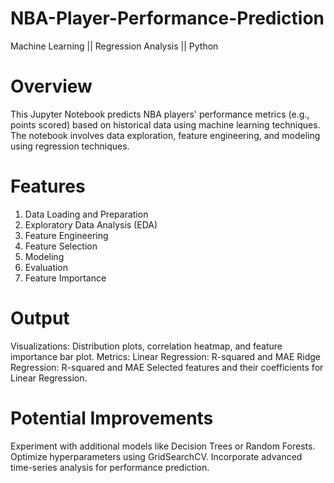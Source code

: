 # NBA-Player-Performance-Prediction
Machine Learning || Regression Analysis || Python

# Overview
This Jupyter Notebook predicts NBA players' performance metrics (e.g., points scored) based on historical data using machine learning techniques. The notebook involves data exploration, feature engineering, and modeling using regression techniques.

# Features
1. Data Loading and Preparation
2.  Exploratory Data Analysis (EDA)
3.  Feature Engineering
4.  Feature Selection
5.  Modeling
6.  Evaluation
7.  Feature Importance

# Output
Visualizations: Distribution plots, correlation heatmap, and feature importance bar plot.
Metrics:
Linear Regression: R-squared and MAE
Ridge Regression: R-squared and MAE
Selected features and their coefficients for Linear Regression.

# Potential Improvements
Experiment with additional models like Decision Trees or Random Forests.
Optimize hyperparameters using GridSearchCV.
Incorporate advanced time-series analysis for performance prediction.
